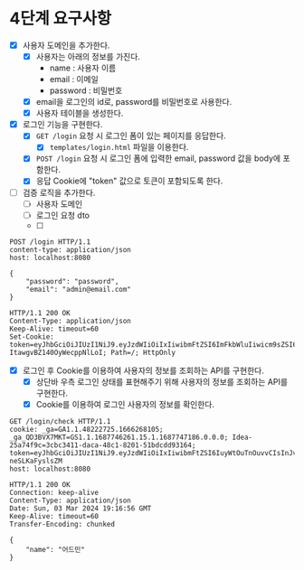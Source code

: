 # 4단계 요구사항

- [x] 사용자 도메인을 추가한다.
    - [x] 사용자는 아래의 정보를 가진다.
        - name : 사용자 이름
        - email : 이메일
        - password : 비밀번호
    - [x] email을 로그인의 id로, password를 비밀번호로 사용한다.
    - [x] 사용자 테이블을 생성한다.
- [x] 로그인 기능을 구현한다.
    - [x] `GET /login` 요청 시 로그인 폼이 있는 페이지를 응답한다.
        - [x] `templates/login.html` 파일을 이용한다.
    - [x] `POST /login` 요청 시 로그인 폼에 입력한 email, password 값을 body에 포함한다.
    - [x] 응답 Cookie에 "token" 값으로 토큰이 포함되도록 한다.
- [ ] 검증 로직을 추가한다.
    - [ ] 사용자 도메인
    - [ ] 로그인 요청 dto
    - [ ] 

```
POST /login HTTP/1.1
content-type: application/json
host: localhost:8080

{
    "password": "password",
    "email": "admin@email.com"
}

HTTP/1.1 200 OK
Content-Type: application/json
Keep-Alive: timeout=60
Set-Cookie: token=eyJhbGciOiJIUzI1NiJ9.eyJzdWIiOiIxIiwibmFtZSI6ImFkbWluIiwicm9sZSI6IkFETUlOIn0.cwnHsltFeEtOzMHs2Q5-ItawgvBZ140OyWecppNlLoI; Path=/; HttpOnly
```

- [x] 로그인 후 Cookie를 이용하여 사용자의 정보를 조회하는 API를 구현한다.
    - [x] 상단바 우측 로그인 상태를 표현해주기 위해 사용자의 정보를 조회하는 API를 구현한다.
    - [x] Cookie를 이용하여 로그인 사용자의 정보를 확인한다.

``` 
GET /login/check HTTP/1.1
cookie: _ga=GA1.1.48222725.1666268105; _ga_QD3BVX7MKT=GS1.1.1687746261.15.1.1687747186.0.0.0; Idea-25a74f9c=3cbc3411-daca-48c1-8201-51bdcdd93164; token=eyJhbGciOiJIUzI1NiJ9.eyJzdWIiOiIxIiwibmFtZSI6IuyWtOuTnOuvvCIsInJvbGUiOiJBRE1JTiJ9.vcK93ONRQYPFCxT5KleSM6b7cl1FE-neSLKaFyslsZM
host: localhost:8080

HTTP/1.1 200 OK
Connection: keep-alive
Content-Type: application/json
Date: Sun, 03 Mar 2024 19:16:56 GMT
Keep-Alive: timeout=60
Transfer-Encoding: chunked

{
    "name": "어드민"
}
```
